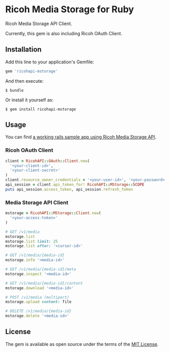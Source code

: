 # Ricoh Media Storage for Ruby

Ricoh Media Storage API Client.

Currently, this gem is also including Ricoh OAuth Client.

## Installation

Add this line to your application's Gemfile:

```ruby
gem 'ricohapi-mstorage'
```

And then execute:

    $ bundle

Or install it yourself as:

    $ gem install ricohapi-mstorage

## Usage

You can find [a working rails sample app using Ricoh Media Storage API](https://github.com/ricohapi/media-storage-sample-app).

### Ricoh OAuth Client

```ruby
client = RicohAPI::OAuth::Client.new(
  '<your-client-id>',
  '<your-client-secret>'
)
client.resource_owner_credentials = '<your-user-id>', '<your-password>'
api_session = client.api_token_for! RicohAPI::MStorage::SCOPE
puts api_session.access_token, api_session.refresh_token
```

### Media Storage API Client

```ruby
mstorage = RicohAPI::MStorage::Client.new(
  '<your-access-token>'
)

# GET /v1/media
mstorage.list
mstorage.list limit: 25
mstorage.list after: '<cursor-id>'

# GET /v1/media/{media-id}
mstorage.info '<media-id>'

# GET /v1/media/{media-id}/meta
mstorage.inspect '<media-id>'

# GET /v1/media/{media-id}/content
mstorage.download '<media-id>'

# POST /v1/media (multipart)
mstorage.upload content: file

# DELETE /v1/media/{media-id}
mstorage.delete '<media-id>'
```

## License

The gem is available as open source under the terms of the [MIT License](http://opensource.org/licenses/MIT).

